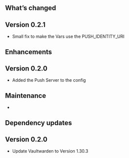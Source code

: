 ## What’s changed

## Version 0.2.1

- Small fix to make the Vars use the PUSH_IDENTITY_URI

## Enhancements

## Version 0.2.0

- Added the Push Server to the config

## Maintenance

-

## Dependency updates

## Version 0.2.0

- Update Vaultwarden to Version 1.30.3
